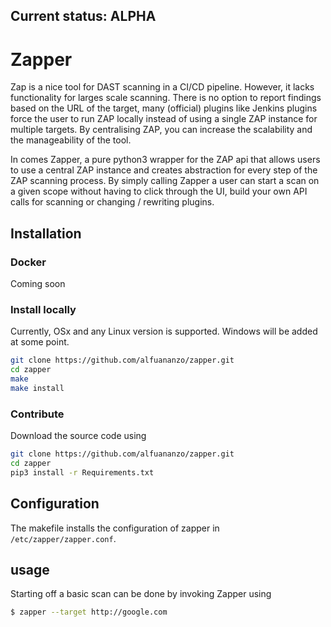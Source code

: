 ## Current status: ALPHA
# Zapper
Zap is a nice tool for DAST scanning in a CI/CD pipeline. However, it lacks functionality for larges scale scanning. There is no option to report findings based on the URL of the target, many (official) plugins like Jenkins plugins force the user to run ZAP locally instead of using a single ZAP instance for multiple targets. By centralising ZAP, you can increase the scalability and the manageability of the tool.

In comes Zapper, a pure python3 wrapper for the ZAP api that allows users to use a central ZAP instance and creates abstraction for every step of the ZAP scanning process. By simply calling Zapper a user can start a scan on a given scope without having to click through the UI, build your own API calls for scanning or changing / rewriting plugins.

## Installation

### Docker

Coming soon

### Install locally

Currently, OSx and any Linux version is supported. Windows will be added at some point.

```sh
git clone https://github.com/alfuananzo/zapper.git
cd zapper
make
make install
```


### Contribute

Download the source code using

```sh
git clone https://github.com/alfuananzo/zapper.git
cd zapper
pip3 install -r Requirements.txt
```

## Configuration

The makefile installs the configuration of zapper in `/etc/zapper/zapper.conf`.

## usage

Starting off a basic scan can be done by invoking Zapper using

```sh
$ zapper --target http://google.com
```
